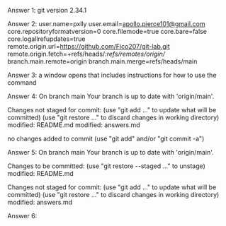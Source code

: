 Answer 1: git version 2.34.1



Answer 2: user.name=pxlly
user.email=apollo.pierce101@gmail.com
core.repositoryformatversion=0
core.filemode=true
core.bare=false
core.logallrefupdates=true
remote.origin.url=https://github.com/Fico207/git-lab.git
remote.origin.fetch=+refs/heads/*:refs/remotes/origin/*
branch.main.remote=origin
branch.main.merge=refs/heads/main



Answer 3: a window opens that includes instructions for how to use the command



Answer 4: On branch main
Your branch is up to date with 'origin/main'.

Changes not staged for commit:
  (use "git add <file>..." to update what will be committed)
  (use "git restore <file>..." to discard changes in working directory)
	modified:   README.md
	modified:   answers.md

no changes added to commit (use "git add" and/or "git commit -a")



Answer 5: On branch main
Your branch is up to date with 'origin/main'.

Changes to be committed:
  (use "git restore --staged <file>..." to unstage)
	modified:   README.md

Changes not staged for commit:
  (use "git add <file>..." to update what will be committed)
  (use "git restore <file>..." to discard changes in working directory)
	modified:   answers.md



Answer 6: 